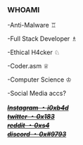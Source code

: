 ### WHOAMI
-Anti-Malware ♖

-Full Stack Developer ♗

-Ethical H4cker ♘

-Coder.asm ♕

-Computer Science ♔

-Social Media accs?

***~~[Instagram ・ i0xb4d](https://www.instagram.com/i0xb4d)~~***  
 ***~~[twitter ・ 0x183](https:///www.twitter.com/0x183)~~***    
 ***~~[reddit ・ 0xs4](https://www.reddit.com/0xs4)~~***  
 ***~~[discord ・ 0x#9793](https://discord.gg/user/0x#9793)~~***  

<!--
**21o1/21o1** is a ✨ _special_ ✨ repository because its `README.md` (this file) appears on your GitHub profile.

Here are some ideas to get you started:

- 🔭 I’m currently working on ...
- 🌱 I’m currently learning ...
- 👯 I’m looking to collaborate on ...
- 🤔 I’m looking for help with ...
- 💬 Ask me about ...
- 📫 How to reach me: ...
- 😄 Pronouns: ...
- ⚡ Fun fact: ...
-->
